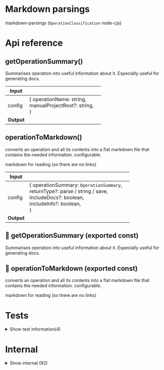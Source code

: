 # Markdown parsings

markdown-parsings (`OperationClassification` node-cjs)



# Api reference

## getOperationSummary()

Summarises operation into useful information about it. Especially useful for generating docs.


| Input      |    |    |
| ---------- | -- | -- |
| config | { operationName: string, <br />manualProjectRoot?: string, <br /> } |  |
| **Output** |    |    |



## operationToMarkdown()

converts an operation and all its contents into a flat markdown file that contains the needed information. configurable.

markdown for reading (so there are no links)


| Input      |    |    |
| ---------- | -- | -- |
| config | { operationSummary: `OperationSummary`, <br />returnType?: parse / string / save, <br />includeDocs?: boolean, <br />includeInfo?: boolean, <br /> } |  |
| **Output** |    |    |



## 📄 getOperationSummary (exported const)

Summarises operation into useful information about it. Especially useful for generating docs.


## 📄 operationToMarkdown (exported const)

converts an operation and all its contents into a flat markdown file that contains the needed information. configurable.

markdown for reading (so there are no links)

# Tests

<details><summary>Show test information(4)</summary>
    
  # concatMarkdownFiles()




| Input      |    |    |
| ---------- | -- | -- |
| - | | |
| **Output** |    |    |



## test()

| Input      |    |    |
| ---------- | -- | -- |
| - | | |
| **Output** |    |    |



## 📄 concatMarkdownFiles (exported const)

## 📄 test (unexported const)

  </details>

# Internal

<details><summary>Show internal (92)</summary>
    
  # addDependantCount()

Double arrow function to get the count for the item


| Input      |    |    |
| ---------- | -- | -- |
| type | tsFunction / tsVariable / tsInterface |  |,| imports | `TsImport`[] |  |
| **Output** | {  }   |    |



## bundleFolderWithMarkdown()

Finds all md files in a folder and creates a single MarkdownParse

handy for creating a single documentation file or other things that have to include multiple markdown files in a structured way

NB: it recursively structures the files and folders with headings


| Input      |    |    |
| ---------- | -- | -- |
| outlineTitle | string |  |,| markdownStrings | string[] | content of every markdown |,| resultFileName (optional) | string | filename to include in the final MarkdownParse |
| **Output** |    |    |



## bundleToBookMarkdown()

Input: BundleConfig (one or more folder(s), readme, operations with a docs folder)

Output should be all md files concatenated in the right order with the right titles


| Input      |    |    |
| ---------- | -- | -- |
| config | { bundleConfig: `BundleConfig`, <br />title?: string, <br />coverImagePath?: string, <br />isModulesIncluded?: boolean, <br />manualProjectRoot?: string, <br /> } |  |
| **Output** |    |    |



## bundleToMarkdown()

creates a summary for a whole bundle

NB: Related to `bundleToBookMd`


| Input      |    |    |
| ---------- | -- | -- |
| {
  bundleConfigId,
  includeModules,
} | { bundleConfigId: string, <br />includeModules?: boolean, <br /> } |  |
| **Output** | `String`   |    |



## concatMarkdownFiles()

| Input      |    |    |
| ---------- | -- | -- |
| - | | |
| **Output** |    |    |



## createMinimizedSectionMarkdown()

| Input      |    |    |
| ---------- | -- | -- |
| markdown | string |  |,| expandTitle | string |  |
| **Output** | `String`   |    |



## createMinimizedSection()

| Input      |    |    |
| ---------- | -- | -- |
| markdown (optional) | string |  |,| title | string |  |,| expandTitle | string |  |
| **Output** |    |    |



## deployToVercel()

NB: Obviously, this is not the right place for this function, but none of these functions are properly located yet...

should deploy any bundle or next project folder project to Vercel by first creating and pushing it into git, and then creating it in vercel through their api

should return an url where the project will be served and the estimated time when it will be live


| Input      |    |    |
| ---------- | -- | -- |
| - | | |
| **Output** |    |    |



## emailMarkdownParse()

should email a markdown parse to some email (or multiple)


| Input      |    |    |
| ---------- | -- | -- |
| - | | |
| **Output** |    |    |



## flattenNestedObject()

Flattens a nested object by returning an object that hasa the nested path as the key and the leaf as the value

TODO: Finish, if needed. seems hard!


| Input      |    |    |
| ---------- | -- | -- |
| - | | |
| **Output** |    |    |



## generateStaticSite()

generates static site from a markdown file, with a menu on the right by default

uses next.js

because it is static, the markdown can be in the frontend assets and there is no need for a backend


| Input      |    |    |
| ---------- | -- | -- |
| {
  projectRelativeMdFilePath,
  singlePage,
} | { singlePage?: boolean, <br />projectRelativeMdFilePath?: string, <br /> } |  |
| **Output** |    |    |



## getJsonSchemaSummary()

Generates short markdown summary


| Input      |    |    |
| ---------- | -- | -- |
| schema (optional) | `JSONSchema7` |  |,| isMarkdown | boolean |  |
| **Output** | { typeDescriptor: string, <br />description?: string, <br /> }   |    |



## getMarkdownContents()

| Input      |    |    |
| ---------- | -- | -- |
| absoluteFolderPath | string |  |
| **Output** |    |    |



## getMergedMarkdownOutlineUrl()

| Input      |    |    |
| ---------- | -- | -- |
| title | string |  |
| **Output** | { title: string, <br />hashtagPath: string, <br /> }   |    |



## getOutline()

low-level function that gets the outline for MarkdownParse

NB: with books usually the pages are referred in the outline. Since that depends on the font size and dimensions, this cannot be done straight from the markdown parse. Eventually we probably need to check the made pdf for its content, maybe there is even a pdf feature that creates an outline for you. There must be more people having this problem.


| Input      |    |    |
| ---------- | -- | -- |
| markdownParse | `MarkdownParse` |  |
| **Output** | string   |    |



## getPublicMarkdownNestedPathObject()

Recursively searches a folder for public markdown files, and returns a `NestedObject` with the keys being the file or folder names, and the leafs being the absolute file paths.

File and folder names are stripped (number prefixes are removed, )

example:
```json
{
"README": "path/path/readme.md"
"folder1":{
"README": "path/path/folder1/README.md"
"file1": "path/path/folder1/file1.md",
}
}


| Input      |    |    |
| ---------- | -- | -- |
| absoluteFolderPath | string |  |
| **Output** |    |    |



## getTitlesRecursively()

helper function to get a nested array of the titles and its subtitles


| Input      |    |    |
| ---------- | -- | -- |
| chunk | `MarkdownChunk` |  |
| **Output** |    |    |



## getTypeDescriptorRecursive()

Returns a single line descriptor of the type of a json schema. Can be used in markdown tables.


| Input      |    |    |
| ---------- | -- | -- |
| schema | `JSONSchema7` |  |,| isMarkdown | boolean | If true, references will be links, otherwise, just the name of the referred interface |
| **Output** | `String`   |    |



## isConventionFileStatement()

| Input      |    |    |
| ---------- | -- | -- |
| item | {  } |  |,| conventionFile | test / cli |  |
| **Output** | {  }   |    |



## isUpperCase()

| Input      |    |    |
| ---------- | -- | -- |
| text | string |  |
| **Output** | {  }   |    |



## makeOutlineMarkdownString()

| Input      |    |    |
| ---------- | -- | -- |
| title | string |  |,| urls | `MergedMarkdownOutlineUrl`[] |  |
| **Output** | `String`   |    |



## makePropertiesTable()

| Input      |    |    |
| ---------- | -- | -- |
| properties (optional) | `SimplifiedSchemaProperty`[] |  |
| **Output** | `String`   |    |



## markdownChunkToMarkdownStringRecursive()

| Input      |    |    |
| ---------- | -- | -- |
| markdownChunk | `MarkdownChunk` |  |
| **Output** | `String`   |    |



## markdownChunksToMarkdownStringRecursive()

| Input      |    |    |
| ---------- | -- | -- |
| markdownChunks | `MarkdownChunk`[] |  |
| **Output** | `String`   |    |



## markdownToSayable()

all mp3s should be stored in a separate location because we don't need them in the file system and we don't reference them, as they are data that is located by convention. all markdowns should have a linked `TextToSpeechAudio[]` which is auto updated every time `dev` is ran. `TextToSpeechAudio` also includes infromation about the `duration`, `voice` and more...

a bigger `.md.mp3` file is auto-created for every markdown file that concatenates all `sayable` audio pieces in the right order, but also includes the audio pieces in between.


| Input      |    |    |
| ---------- | -- | -- |
| {
  markdown,
  markdownFilePath,
} | { markdownFilePath: string, <br />markdown: `MarkdownParse`, <br /> } |  |
| **Output** | { sayableText?: string, <br />voiceFileRelativePath?: string, <br /> }[]   |    |



## mdToPdf()

Have function `mdToPdf` like the vscode plugin. Probably exists.

However, may be good to do it myself since I want different renderings


| Input      |    |    |
| ---------- | -- | -- |
| {
  absoluteFilePath,
  markdown,
  markdownParse,
  pdfAbsoluteFilePath,
} | { absoluteFilePath?: string, <br />markdown?: string, <br />markdownParse?: `MarkdownParse`, <br />pdfAbsoluteFilePath?: string, <br /> } |  |
| **Output** |    |    |



## mergeMarkdownParse()

Merges multiple markdown parses to create a new markdown parse


| Input      |    |    |
| ---------- | -- | -- |
| markdownParses | `MarkdownParse`[] |  |,| fileName (optional) | string |  |
| **Output** |    |    |



## noNewlines()

Replaces newlines with a <br />


| Input      |    |    |
| ---------- | -- | -- |
| markdown (optional) | string |  |
| **Output** | string   |    |



## operationRadio()

randomly plays mp3 summaries of operations on the project


| Input      |    |    |
| ---------- | -- | -- |
| - | | |
| **Output** |    |    |



## printNestedTitles()

helper function (recursive) that prints nested titles with .. as prefix and a newline after every title

TODO: allow for numbering titles


| Input      |    |    |
| ---------- | -- | -- |
| nestedTitles (optional) | `NestedTitle`[] |  |,| depth (optional) | number |  |
| **Output** | string   |    |



## print()

should print any file using a preconfigured printer (which can be local or remote. if remote and there is no connection, it should save the task for later)

this function maybe needs "generateStaticSite"


| Input      |    |    |
| ---------- | -- | -- |
| { absoluteFilePath } | { absoluteFilePath: string, <br /> } |  |
| **Output** |    |    |



## projectToMarkdown()

summarizes the whole OS project into a markdown string


| Input      |    |    |
| ---------- | -- | -- |
| {
  includeTodo,
} | { includeTodo?: boolean, <br />includeOperationDetails?: boolean, <br /> } |  |
| **Output** | `String`   |    |



## propertyToTableRow()

| Input      |    |    |
| ---------- | -- | -- |
| property | `SimplifiedSchemaProperty` |  |
| **Output** | `String`   |    |



## sayablesToMp3()

Creates a single audiofile of a Sayable[] and stores that in a configured location


| Input      |    |    |
| ---------- | -- | -- |
| config | { destinationAbsoluteFilePath: string, <br />sayables: `Sayable`[], <br /> } |  |
| **Output** |    |    |



## selectRandomOperation()

selects a random operation


| Input      |    |    |
| ---------- | -- | -- |
| baseFolderPath (optional) | string |  |
| **Output** |    |    |



## simplifiedSchemaToMarkdownString()

Should render a string with one or more markdown tables to represent the simplifiedSchema


| Input      |    |    |
| ---------- | -- | -- |
| simplifiedSchema (optional) | `SimplifiedSchema` |  |,| name (optional) | string | if not given, no title is printed |,| isRequired | boolean |  |,| level (optional) | number | the headers level, defaults to 1 |
| **Output** | `String`   |    |



## statementItemToMarkdown()

| Input      |    |    |
| ---------- | -- | -- |
| statementItem | `StatementItem` |  |
| **Output** | string   |    |



## tsFunctionNameToMarkdownString()

Somewhat redundant, but I didn't want to refactor this whole operation in order to have one function on the frontend. It seems that the ts function to markdown string can be done with pure JS, but it's too time consuming to extrahere the JS parts from this operation. Let's do it after I have more automations.


| Input      |    |    |
| ---------- | -- | -- |
| name | string |  |
| **Output** |    |    |



## tsFunctionToMarkdownString()

TsFunction:
- name and operation
- size
- description (doc-comment)
- input, output


| Input      |    |    |
| ---------- | -- | -- |
| tsFunction | `TsFunction` |  |
| **Output** | `String`   |    |



## tsInterfaceToMarkdownString()

properties, their type, and their description

use simplifiedJsonSchema, but split up nested things into multiple tables (ive written a thing for splitting up nested objects before, use that)


| Input      |    |    |
| ---------- | -- | -- |
| tsInterface | `TsInterface` |  |
| **Output** | `String`   |    |



## tsVariableToMarkdownString()

| Input      |    |    |
| ---------- | -- | -- |
| tsVariable | `TsVariable` |  |
| **Output** | `String`   |    |



## upMarkdownChunkLevelRecursively()

Ups the levels of the markdownChunk array, recursively.

Can be useful for merging multiple markdown sources


| Input      |    |    |
| ---------- | -- | -- |
| markdownChunks (optional) | `MarkdownChunk`[] |  |
| **Output** |    |    |



## 🔹 DependantCountObject

interface that lets us count the amount of dependant files in different item types





Properties: 

 | Name | Type | Description |
|---|---|---|
| tsFunction (optional) | object |  |
| tsInterface (optional) | object |  |
| tsVariable (optional) | object |  |
| externalDependantFiles  | array |  |



## 🔹 JsonPart

Properties: 

 | Name | Type | Description |
|---|---|---|
| identifier (optional) | string |  |
| json  | object |  |



## 🔹 MergedMarkdownOutlineUrl

Properties: 

 | Name | Type | Description |
|---|---|---|
| title  | string |  |
| hashtagPath  | string |  |



## 🔹 NestedTitle

## 🔹 OperationSummary

Properties: 

 | Name | Type | Description |
|---|---|---|
| operationFolderPath  | string |  |
| operationName  | string |  |
| classification (optional) | string |  |
| description (optional) | string |  |
| size (optional) | object |  |
| coreDependenciesString  | string |  |
| operationDependenciesString  | string |  |
| packageDependenciesString  | string |  |
| cliItems  | array |  |
| testItems  | array |  |
| internalItems  | array |  |
| externalItems  | array |  |
| docs (optional) | array |  |



## 🔹 Sayable

GOAL:
- distribute read only (and audio only) material of my codebase
- it is also a fundament for other applications in the future





Properties: 

 | Name | Type | Description |
|---|---|---|
| sayableText (optional) | string |  |
| voiceFileRelativePath (optional) | string |  |



## 🔹 StatementItem

Properties: 

 | Name | Type | Description |
|---|---|---|
| tsFunction (optional) | object |  |
| tsInterface (optional) | object |  |
| tsVariable (optional) | object |  |



## 📄 addDependantCount (exported const)

Double arrow function to get the count for the item


## 📄 bundleFolderWithMarkdown (exported const)

Finds all md files in a folder and creates a single MarkdownParse

handy for creating a single documentation file or other things that have to include multiple markdown files in a structured way

NB: it recursively structures the files and folders with headings


## 📄 bundleToBookMarkdown (exported const)

Input: BundleConfig (one or more folder(s), readme, operations with a docs folder)

Output should be all md files concatenated in the right order with the right titles


## 📄 bundleToMarkdown (exported const)

creates a summary for a whole bundle

NB: Related to `bundleToBookMd`


## 📄 concatMarkdownFiles (exported const)

## 📄 createMinimizedSectionMarkdown (exported const)

## 📄 createMinimizedSection (exported const)

## 📄 deployToVercel (exported const)

NB: Obviously, this is not the right place for this function, but none of these functions are properly located yet...

should deploy any bundle or next project folder project to Vercel by first creating and pushing it into git, and then creating it in vercel through their api

should return an url where the project will be served and the estimated time when it will be live


## 📄 emailMarkdownParse (exported const)

should email a markdown parse to some email (or multiple)


## 📄 flattenNestedObject (exported const)

Flattens a nested object by returning an object that hasa the nested path as the key and the leaf as the value

TODO: Finish, if needed. seems hard!


## 📄 generateStaticSite (exported const)

generates static site from a markdown file, with a menu on the right by default

uses next.js

because it is static, the markdown can be in the frontend assets and there is no need for a backend


## 📄 getJsonSchemaSummary (exported const)

Generates short markdown summary


## 📄 getMarkdownContents (exported const)

## 📄 getMergedMarkdownOutlineUrl (exported const)

## 📄 getOutline (exported const)

low-level function that gets the outline for MarkdownParse

NB: with books usually the pages are referred in the outline. Since that depends on the font size and dimensions, this cannot be done straight from the markdown parse. Eventually we probably need to check the made pdf for its content, maybe there is even a pdf feature that creates an outline for you. There must be more people having this problem.


## 📄 getPublicMarkdownNestedPathObject (exported const)

Recursively searches a folder for public markdown files, and returns a `NestedObject` with the keys being the file or folder names, and the leafs being the absolute file paths.

File and folder names are stripped (number prefixes are removed, )

example:
```json
{
"README": "path/path/readme.md"
"folder1":{
"README": "path/path/folder1/README.md"
"file1": "path/path/folder1/file1.md",
}
}


## 📄 getTitlesRecursively (exported const)

helper function to get a nested array of the titles and its subtitles


## 📄 getTypeDescriptorRecursive (exported const)

Returns a single line descriptor of the type of a json schema. Can be used in markdown tables.


## 📄 isConventionFileStatement (exported const)

## 📄 isUpperCase (exported const)

## 📄 makeOutlineMarkdownString (exported const)

## 📄 makePropertiesTable (exported const)

## 📄 markdownChunkToMarkdownStringRecursive (exported const)

## 📄 markdownChunksToMarkdownStringRecursive (exported const)

## 📄 markdownToSayable (exported const)

all mp3s should be stored in a separate location because we don't need them in the file system and we don't reference them, as they are data that is located by convention. all markdowns should have a linked `TextToSpeechAudio[]` which is auto updated every time `dev` is ran. `TextToSpeechAudio` also includes infromation about the `duration`, `voice` and more...

a bigger `.md.mp3` file is auto-created for every markdown file that concatenates all `sayable` audio pieces in the right order, but also includes the audio pieces in between.


## 📄 mdToPdf (exported const)

Have function `mdToPdf` like the vscode plugin. Probably exists.

However, may be good to do it myself since I want different renderings


## 📄 mergeMarkdownParse (exported const)

Merges multiple markdown parses to create a new markdown parse


## 📄 noNewlines (exported const)

Replaces newlines with a <br />


## 📄 operationRadio (exported const)

randomly plays mp3 summaries of operations on the project


## 📄 printNestedTitles (exported const)

helper function (recursive) that prints nested titles with .. as prefix and a newline after every title

TODO: allow for numbering titles


## 📄 print (exported const)

should print any file using a preconfigured printer (which can be local or remote. if remote and there is no connection, it should save the task for later)

this function maybe needs "generateStaticSite"


## 📄 projectToMarkdown (exported const)

summarizes the whole OS project into a markdown string


## 📄 propertyToTableRow (exported const)

## 📄 sayablesToMp3 (exported const)

Creates a single audiofile of a Sayable[] and stores that in a configured location


## 📄 sayablesToMp3 (exported const)

Creates a single audiofile of a Sayable[] and stores that in a configured location


## 📄 selectRandomOperation (exported const)

selects a random operation


## 📄 simplifiedSchemaToMarkdownString (exported const)

Should render a string with one or more markdown tables to represent the simplifiedSchema


## 📄 statementItemToMarkdown (exported const)

## 📄 tsFunctionNameToMarkdownString (exported const)

Somewhat redundant, but I didn't want to refactor this whole operation in order to have one function on the frontend. It seems that the ts function to markdown string can be done with pure JS, but it's too time consuming to extrahere the JS parts from this operation. Let's do it after I have more automations.


## 📄 tsFunctionToMarkdownString (exported const)

TsFunction:
- name and operation
- size
- description (doc-comment)
- input, output


## 📄 tsInterfaceToMarkdownString (exported const)

properties, their type, and their description

use simplifiedJsonSchema, but split up nested things into multiple tables (ive written a thing for splitting up nested objects before, use that)


## 📄 tsVariableToMarkdownString (exported const)

## 📄 upMarkdownChunkLevelRecursively (exported const)

Ups the levels of the markdownChunk array, recursively.

Can be useful for merging multiple markdown sources
  </details>

